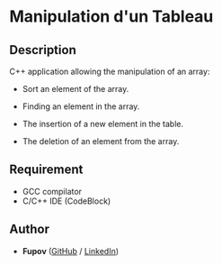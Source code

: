# Manipulation d'un Tableau

## Description

C++ application allowing the manipulation of an array:

- Sort an element of the array.

- Finding an element in the array.

- The insertion of a new element in the table.

- The deletion of an element from the array.

## Requirement

- GCC compilator
- C/C++ IDE (CodeBlock)

## Author
* **Fupov** ([GitHub](https://github.com/Fupov/) / [LinkedIn](https://www.linkedin.com/in/tchich-aymane/))

